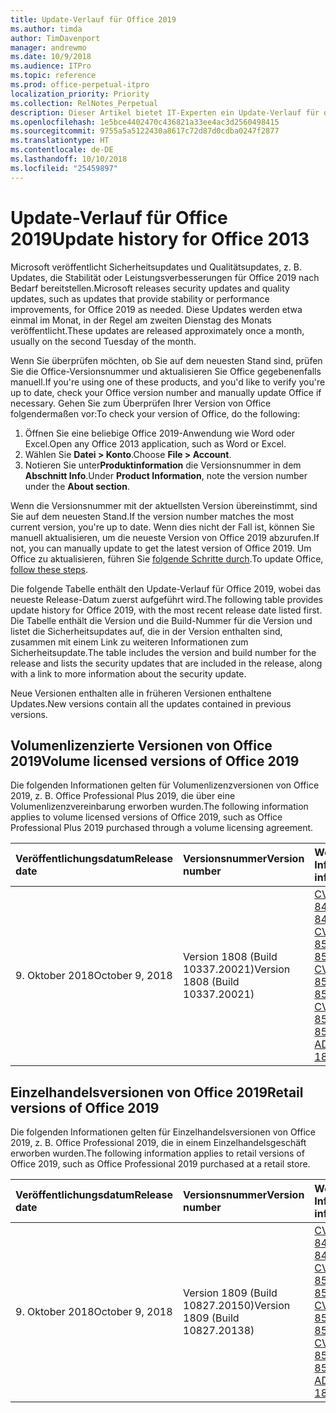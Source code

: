 ```yaml
---
title: Update-Verlauf für Office 2019
ms.author: timda
author: TimDavenport
manager: andrewmo
ms.date: 10/9/2018
ms.audience: ITPro
ms.topic: reference
ms.prod: office-perpetual-itpro
localization_priority: Priority
ms.collection: RelNotes_Perpetual
description: Dieser Artikel bietet IT-Experten ein Update-Verlauf für dauerhafte Office 2019-Versionen, die Klick-und-Los verwenden.
ms.openlocfilehash: 1e5bce4402470c436821a33ee4ac3d2560498415
ms.sourcegitcommit: 9755a5a5122430a8617c72d87d0cdba0247f2877
ms.translationtype: HT
ms.contentlocale: de-DE
ms.lasthandoff: 10/10/2018
ms.locfileid: "25459897"
---
```

# <a name="update-history-for-office-2019"></a><span data-ttu-id="3839e-103">Update-Verlauf für Office 2019</span><span class="sxs-lookup"><span data-stu-id="3839e-103">Update history for Office 2013</span></span>

<span data-ttu-id="3839e-104">Microsoft veröffentlicht Sicherheitsupdates und Qualitätsupdates, z. B. Updates, die Stabilität oder Leistungsverbesserungen für Office 2019 nach Bedarf bereitstellen.</span><span class="sxs-lookup"><span data-stu-id="3839e-104">Microsoft releases security updates and quality updates, such as updates that provide stability or performance improvements, for Office 2019 as needed.</span></span> <span data-ttu-id="3839e-105">Diese Updates werden etwa einmal im Monat, in der Regel am zweiten Dienstag des Monats veröffentlicht.</span><span class="sxs-lookup"><span data-stu-id="3839e-105">These updates are released approximately once a month, usually on the second Tuesday of the month.</span></span>

<span data-ttu-id="3839e-106">Wenn Sie überprüfen möchten, ob Sie auf dem neuesten Stand sind, prüfen Sie die Office-Versionsnummer und aktualisieren Sie Office gegebenenfalls manuell.</span><span class="sxs-lookup"><span data-stu-id="3839e-106">If you're using one of these products, and you'd like to verify you're up to date, check your Office version number and manually update Office if necessary.</span></span> <span data-ttu-id="3839e-107">Gehen Sie zum Überprüfen Ihrer Version von Office folgendermaßen vor:</span><span class="sxs-lookup"><span data-stu-id="3839e-107">To check your version of Office, do the following:</span></span>

  1.    <span data-ttu-id="3839e-108">Öffnen Sie eine beliebige Office 2019-Anwendung wie Word oder Excel.</span><span class="sxs-lookup"><span data-stu-id="3839e-108">Open any Office 2013 application, such as Word or Excel.</span></span>
  2.    <span data-ttu-id="3839e-109">Wählen Sie **Datei > Konto**.</span><span class="sxs-lookup"><span data-stu-id="3839e-109">Choose **File > Account**.</span></span>
  3.    <span data-ttu-id="3839e-110">Notieren Sie unter**Produktinformation**  die Versionsnummer in dem **Abschnitt Info**.</span><span class="sxs-lookup"><span data-stu-id="3839e-110">Under **Product Information**, note the version number under the **About section**.</span></span>

<span data-ttu-id="3839e-111">Wenn die Versionsnummer mit der aktuellsten Version übereinstimmt, sind Sie auf dem neuesten Stand.</span><span class="sxs-lookup"><span data-stu-id="3839e-111">If the version number matches the most current version, you're up to date.</span></span> <span data-ttu-id="3839e-112">Wenn dies nicht der Fall ist, können Sie manuell aktualisieren, um die neueste Version von Office 2019 abzurufen.</span><span class="sxs-lookup"><span data-stu-id="3839e-112">If not, you can manually update to get the latest version of Office 2019.</span></span> <span data-ttu-id="3839e-113">Um Office zu aktualisieren, führen Sie [folgende Schritte durch](https://support.office.com/article/2ab296f3-7f03-43a2-8e50-46de917611c5).</span><span class="sxs-lookup"><span data-stu-id="3839e-113">To update Office, [follow these steps](https://support.office.com/article/2ab296f3-7f03-43a2-8e50-46de917611c5).</span></span>


<span data-ttu-id="3839e-114">Die folgende Tabelle enthält den Update-Verlauf für Office 2019, wobei das neueste Release-Datum zuerst aufgeführt wird.</span><span class="sxs-lookup"><span data-stu-id="3839e-114">The following table provides update history for Office 2019, with the most recent release date listed first.</span></span> <span data-ttu-id="3839e-115">Die Tabelle enthält die Version und die Build-Nummer für die Version und listet die Sicherheitsupdates auf, die in der Version enthalten sind, zusammen mit einem Link zu weiteren Informationen zum Sicherheitsupdate.</span><span class="sxs-lookup"><span data-stu-id="3839e-115">The table includes the version and build number for the release and lists the security updates that are included in the release, along with a link to more information about the security update.</span></span>

<span data-ttu-id="3839e-116">Neue Versionen enthalten alle in früheren Versionen enthaltene Updates.</span><span class="sxs-lookup"><span data-stu-id="3839e-116">New versions contain all the updates contained in previous versions.</span></span>

## <a name="volume-licensed-versions-of-office-2019"></a><span data-ttu-id="3839e-117">Volumenlizenzierte Versionen von Office 2019</span><span class="sxs-lookup"><span data-stu-id="3839e-117">Volume licensed versions of Office 2019</span></span>
<span data-ttu-id="3839e-118">Die folgenden Informationen gelten für Volumenlizenzversionen von Office 2019, z. B. Office Professional Plus 2019, die über eine Volumenlizenzvereinbarung erworben wurden.</span><span class="sxs-lookup"><span data-stu-id="3839e-118">The following information applies to volume licensed versions of Office 2019, such as Office Professional Plus 2019 purchased through a volume licensing agreement.</span></span>

  
|<span data-ttu-id="3839e-119">**Veröffentlichungsdatum**</span><span class="sxs-lookup"><span data-stu-id="3839e-119">**Release date**</span></span>|<span data-ttu-id="3839e-120">**Versionsnummer**</span><span class="sxs-lookup"><span data-stu-id="3839e-120">**Version number**</span></span>|<span data-ttu-id="3839e-121">**Weitere Informationen**</span><span class="sxs-lookup"><span data-stu-id="3839e-121">**More information**</span></span>|
|:-----|:-----|:-----|
|<span data-ttu-id="3839e-122">9. Oktober 2018</span><span class="sxs-lookup"><span data-stu-id="3839e-122">October 9, 2018</span></span>   |<span data-ttu-id="3839e-123">Version 1808 (Build 10337.20021)</span><span class="sxs-lookup"><span data-stu-id="3839e-123">Version 1808 (Build 10337.20021)</span></span>  |[<span data-ttu-id="3839e-124">CVE-2018-8432</span><span class="sxs-lookup"><span data-stu-id="3839e-124">CVE-2018-8432</span></span>](https://portal.msrc.microsoft.com/en-US/security-guidance/advisory/CVE-2018-8432) <br/> [<span data-ttu-id="3839e-125">CVE-2018-8501</span><span class="sxs-lookup"><span data-stu-id="3839e-125">CVE-2018-8501</span></span>](https://portal.msrc.microsoft.com/en-US/security-guidance/advisory/CVE-2018-8501) <br/> [<span data-ttu-id="3839e-126">CVE-2018-8502</span><span class="sxs-lookup"><span data-stu-id="3839e-126">CVE-2018-8502</span></span>](https://portal.msrc.microsoft.com/en-US/security-guidance/advisory/CVE-2018-8502) <br/> [<span data-ttu-id="3839e-127">CVE-2018-8504</span><span class="sxs-lookup"><span data-stu-id="3839e-127">CVE-2018-8504</span></span>](https://portal.msrc.microsoft.com/en-US/security-guidance/advisory/CVE-2018-8504) <br/> [<span data-ttu-id="3839e-128">ADV-180026</span><span class="sxs-lookup"><span data-stu-id="3839e-128">ADV-180026</span></span>](https://portal.msrc.microsoft.com/en-US/security-guidance/advisory/ADV180026) <br/>|

## <a name="retail-versions-of-office-2019"></a><span data-ttu-id="3839e-129">Einzelhandelsversionen von Office 2019</span><span class="sxs-lookup"><span data-stu-id="3839e-129">Retail versions of Office 2019</span></span>
<span data-ttu-id="3839e-130">Die folgenden Informationen gelten für Einzelhandelsversionen von Office 2019, z. B. Office Professional 2019, die in einem Einzelhandelsgeschäft erworben wurden.</span><span class="sxs-lookup"><span data-stu-id="3839e-130">The following information applies to retail versions of Office 2019, such as Office Professional 2019 purchased at a retail store.</span></span>

|<span data-ttu-id="3839e-131">**Veröffentlichungsdatum**</span><span class="sxs-lookup"><span data-stu-id="3839e-131">**Release date**</span></span>|<span data-ttu-id="3839e-132">**Versionsnummer**</span><span class="sxs-lookup"><span data-stu-id="3839e-132">**Version number**</span></span>|<span data-ttu-id="3839e-133">**Weitere Informationen**</span><span class="sxs-lookup"><span data-stu-id="3839e-133">**More information**</span></span>|
|:-----|:-----|:-----|
|<span data-ttu-id="3839e-134">9. Oktober 2018</span><span class="sxs-lookup"><span data-stu-id="3839e-134">October 9, 2018</span></span>   |<span data-ttu-id="3839e-135">Version 1809 (Build 10827.20150)</span><span class="sxs-lookup"><span data-stu-id="3839e-135">Version 1809 (Build 10827.20138)</span></span>  |[<span data-ttu-id="3839e-136">CVE-2018-8432</span><span class="sxs-lookup"><span data-stu-id="3839e-136">CVE-2018-8432</span></span>](https://portal.msrc.microsoft.com/en-US/security-guidance/advisory/CVE-2018-8432) <br/> [<span data-ttu-id="3839e-137">CVE-2018-8501</span><span class="sxs-lookup"><span data-stu-id="3839e-137">CVE-2018-8501</span></span>](https://portal.msrc.microsoft.com/en-US/security-guidance/advisory/CVE-2018-8501) <br/> [<span data-ttu-id="3839e-138">CVE-2018-8502</span><span class="sxs-lookup"><span data-stu-id="3839e-138">CVE-2018-8502</span></span>](https://portal.msrc.microsoft.com/en-US/security-guidance/advisory/CVE-2018-8502) <br/> [<span data-ttu-id="3839e-139">CVE-2018-8504</span><span class="sxs-lookup"><span data-stu-id="3839e-139">CVE-2018-8504</span></span>](https://portal.msrc.microsoft.com/en-US/security-guidance/advisory/CVE-2018-8504) <br/> [<span data-ttu-id="3839e-140">ADV-180026</span><span class="sxs-lookup"><span data-stu-id="3839e-140">ADV-180026</span></span>](https://portal.msrc.microsoft.com/en-US/security-guidance/advisory/ADV180026) <br/>|

